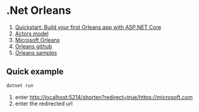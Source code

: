 # .Net Orleans

1. [Quickstart: Build your first Orleans app with ASP.NET Core](https://learn.microsoft.com/en-us/dotnet/orleans/quickstarts/build-your-first-orleans-app?tabs=visual-studio-code)
2. [Actors model](https://www.brianstorti.com/the-actor-model/)
3. [Microsoft Orleans](https://learn.microsoft.com/en-us/dotnet/orleans/overview)
4. [Orleans github](https://github.com/dotnet/orleans)
5. [Orleans samples](https://github.com/dotnet/orleans/tree/main/samples)

## Quick example

```bash
dotnet run
```

1. enter <http://localhost:5214/shorten?redirect=true/https://microsoft.com>
2. enter the redirected url
